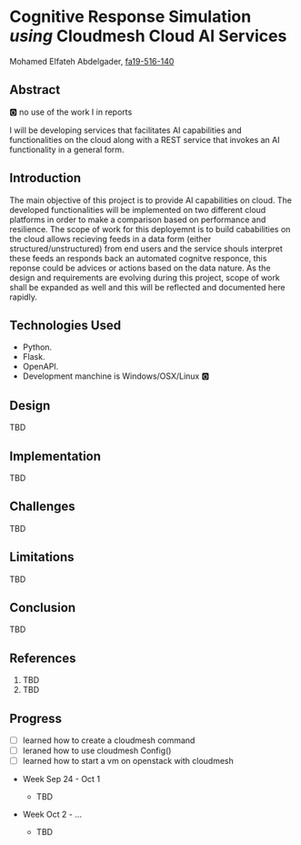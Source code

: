 # Cognitive Response Simulation *using* Cloudmesh Cloud AI Services

 
Mohamed Elfateh Abdelgader, [fa19-516-140](https://github.com/cloudmesh-community/fa19-516-140)

## Abstract   

:o2: no use of the work I in reports

I will be developing services that facilitates AI capabilities and functionalities on the cloud along with a REST service that 
invokes an AI functionality in a general form.

## Introduction  

The main objective of this project is to provide AI capabilities on cloud. The developed functionalities will be implemented on two different cloud platforms in order to make a comparison based on performance and resilience. The scope of work for this deployemnt is to build cababilities on the cloud allows recieving feeds in a data form (either structured/unstructured) from end users and the service shouls interpret these feeds an responds back an automated cognitve responce, this reponse could be advices or actions based on the data nature. As the design and requirements are evolving during this project, scope of work shall be expanded as well and this will be reflected and documented here rapidly.


## Technologies Used 

* Python.
* Flask.
* OpenAPI.
* Development manchine is Windows/OSX/Linux :o2:

## Design

TBD

## Implementation 

TBD

## Challenges 

TBD

## Limitations   

TBD

## Conclusion

TBD

## References

1. TBD
2. TBD

## Progress

- [ ] learned how to create a cloudmesh command
- [ ] leraned how to use cloudmesh Config()
- [ ] learned how to start a vm on openstack with cloudmesh

* Week Sep 24 - Oct 1
  
  * TBD
  
* Week Oct 2 - ...

  * TBD
